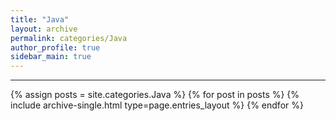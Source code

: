 ```yaml
---
title: "Java"
layout: archive
permalink: categories/Java
author_profile: true
sidebar_main: true
---
```


<!-- 공백이 포함되어 있는 카테고리 이름의 경우 site.categories.['a b c'] 이런식으로! -->

***

{% assign posts = site.categories.Java %}
{% for post in posts %} {% include archive-single.html type=page.entries_layout %} {% endfor %}